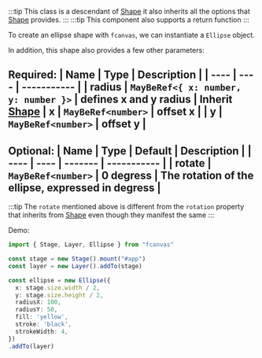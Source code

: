 :::tip
This class is a descendant of [Shape](/shape) it also inherits all the options that [Shape](/shape) provides.
:::
:::tip
This component also supports a return function
:::

To create an ellipse shape with `fcanvas`, we can instantiate a `Ellipse` object.


In addition, this shape also provides a few other parameters:

Required:
| Name | Type | Description |
| ---- | ---- | ----------- |
| radius | `MayBeRef<{ x: number, y: number }>` | defines x and y radius |
**Inherit [Shape](/shape)**
| x | `MayBeRef<number>` | offset x |
| y | `MayBeRef<number>` | offset y |
---------------------------------------------------------------

Optional:
| Name | Type | Default | Description |
| ---- | ---- | ------- | ----------- |
| rotate | `MayBeRef<number>` | 0 degress | The rotation of the ellipse, expressed in degress |
------
:::tip
The `rotate` mentioned above is different from the `rotation` property that inherits from [Shape](/shape) even though they manifest the same
:::

Demo:
```ts
import { Stage, Layer, Ellipse } from "fcanvas"

const stage = new Stage().mount("#app")
const layer = new Layer().addTo(stage)

const ellipse = new Ellipse({
  x: stage.size.width / 2,
  y: stage.size.height / 2,
  radiusX: 100,
  radiusY: 50,
  fill: 'yellow',
  stroke: 'black',
  strokeWidth: 4,
})
.addTo(layer)
```
<Preview />